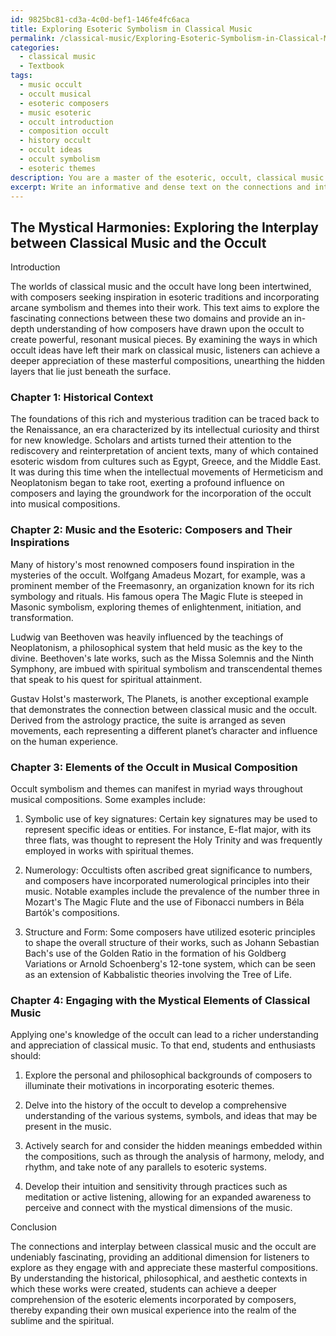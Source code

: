 ```yaml
---
id: 9825bc81-cd3a-4c0d-bef1-146fe4fc6aca
title: Exploring Esoteric Symbolism in Classical Music
permalink: /classical-music/Exploring-Esoteric-Symbolism-in-Classical-Music/
categories:
  - classical music
  - Textbook
tags:
  - music occult
  - occult musical
  - esoteric composers
  - music esoteric
  - occult introduction
  - composition occult
  - history occult
  - occult ideas
  - occult symbolism
  - esoteric themes
description: You are a master of the esoteric, occult, classical music and education, you have written many textbooks on the subject in ways that provide students with rich and deep understanding of the subject. You are being asked to write textbook-like sections on a topic and you do it with full context, explainability, and reliability in accuracy to the true facts of the topic at hand, in a textbook style that a student would easily be able to learn from, in a rich, engaging, and contextual way. Always include relevant context (such as formulas and history), related concepts, and in a way that someone can gain deep insights from.
excerpt: Write an informative and dense text on the connections and interplay between classical music and the occult, focusing on how composers incorporated esoteric elements into their work, and how listeners can engage with these hidden aspects to enhance their understanding of the music. Include specific examples of pieces and composers that best exemplify this connection, and provide insights into how students can apply their knowledge of the occult to gain deeper appreciation of classical music.
---
```


## The Mystical Harmonies: Exploring the Interplay between Classical Music and the Occult

Introduction

The worlds of classical music and the occult have long been intertwined, with composers seeking inspiration in esoteric traditions and incorporating arcane symbolism and themes into their work. This text aims to explore the fascinating connections between these two domains and provide an in-depth understanding of how composers have drawn upon the occult to create powerful, resonant musical pieces. By examining the ways in which occult ideas have left their mark on classical music, listeners can achieve a deeper appreciation of these masterful compositions, unearthing the hidden layers that lie just beneath the surface.

### Chapter 1: Historical Context

The foundations of this rich and mysterious tradition can be traced back to the Renaissance, an era characterized by its intellectual curiosity and thirst for new knowledge. Scholars and artists turned their attention to the rediscovery and reinterpretation of ancient texts, many of which contained esoteric wisdom from cultures such as Egypt, Greece, and the Middle East. It was during this time when the intellectual movements of Hermeticism and Neoplatonism began to take root, exerting a profound influence on composers and laying the groundwork for the incorporation of the occult into musical compositions.

### Chapter 2: Music and the Esoteric: Composers and Their Inspirations

Many of history's most renowned composers found inspiration in the mysteries of the occult. Wolfgang Amadeus Mozart, for example, was a prominent member of the Freemasonry, an organization known for its rich symbology and rituals. His famous opera The Magic Flute is steeped in Masonic symbolism, exploring themes of enlightenment, initiation, and transformation.

Ludwig van Beethoven was heavily influenced by the teachings of Neoplatonism, a philosophical system that held music as the key to the divine. Beethoven's late works, such as the Missa Solemnis and the Ninth Symphony, are imbued with spiritual symbolism and transcendental themes that speak to his quest for spiritual attainment.

Gustav Holst's masterwork, The Planets, is another exceptional example that demonstrates the connection between classical music and the occult. Derived from the astrology practice, the suite is arranged as seven movements, each representing a different planet’s character and influence on the human experience.

### Chapter 3: Elements of the Occult in Musical Composition

Occult symbolism and themes can manifest in myriad ways throughout musical compositions. Some examples include:

1. Symbolic use of key signatures: Certain key signatures may be used to represent specific ideas or entities. For instance, E-flat major, with its three flats, was thought to represent the Holy Trinity and was frequently employed in works with spiritual themes.

2. Numerology: Occultists often ascribed great significance to numbers, and composers have incorporated numerological principles into their music. Notable examples include the prevalence of the number three in Mozart's The Magic Flute and the use of Fibonacci numbers in Béla Bartók's compositions.

3. Structure and Form: Some composers have utilized esoteric principles to shape the overall structure of their works, such as Johann Sebastian Bach's use of the Golden Ratio in the formation of his Goldberg Variations or Arnold Schoenberg's 12-tone system, which can be seen as an extension of Kabbalistic theories involving the Tree of Life.

### Chapter 4: Engaging with the Mystical Elements of Classical Music

Applying one's knowledge of the occult can lead to a richer understanding and appreciation of classical music. To that end, students and enthusiasts should:

1. Explore the personal and philosophical backgrounds of composers to illuminate their motivations in incorporating esoteric themes.

2. Delve into the history of the occult to develop a comprehensive understanding of the various systems, symbols, and ideas that may be present in the music.

3. Actively search for and consider the hidden meanings embedded within the compositions, such as through the analysis of harmony, melody, and rhythm, and take note of any parallels to esoteric systems.

4. Develop their intuition and sensitivity through practices such as meditation or active listening, allowing for an expanded awareness to perceive and connect with the mystical dimensions of the music.

Conclusion

The connections and interplay between classical music and the occult are undeniably fascinating, providing an additional dimension for listeners to explore as they engage with and appreciate these masterful compositions. By understanding the historical, philosophical, and aesthetic contexts in which these works were created, students can achieve a deeper comprehension of the esoteric elements incorporated by composers, thereby expanding their own musical experience into the realm of the sublime and the spiritual.
